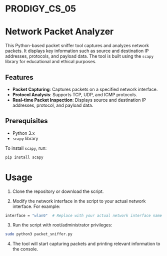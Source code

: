 # PRODIGY_CS_05
# Network Packet Analyzer

This Python-based packet sniffer tool captures and analyzes network packets. It displays key information such as source and destination IP addresses, protocols, and payload data. The tool is built using the `scapy` library for educational and ethical purposes.

## Features

- **Packet Capturing**: Captures packets on a specified network interface.
- **Protocol Analysis**: Supports TCP, UDP, and ICMP protocols.
- **Real-time Packet Inspection**: Displays source and destination IP addresses, protocol, and payload data.
  
## Prerequisites

- Python 3.x
- `scapy` library

To install `scapy`, run:

```bash
pip install scapy
```
# Usage
1. Clone the repository or download the script.

2. Modify the network interface in the script to your actual network interface. For example:
```bash
interface = "wlan0"  # Replace with your actual network interface name
```
3. Run the script with root/administrator privileges:
```bash
sudo python3 packet_sniffer.py
```
4. The tool will start capturing packets and printing relevant information to the console.
